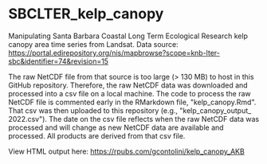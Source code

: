 # SBCLTER_kelp_canopy
Manipulating Santa Barbara Coastal Long Term Ecological Research kelp canopy area time series from Landsat. Data source: https://portal.edirepository.org/nis/mapbrowse?scope=knb-lter-sbc&identifier=74&revision=15

The raw NetCDF file from that source is too large (> 130 MB) to host in this GitHub repository. Therefore, the raw NetCDF data was downloaded and processed into a csv file on a local machine. The code to process the raw NetCDF file is commented early in the RMarkdown file, "kelp_canopy.Rmd". That csv was then uploaded to this repository (e.g., "kelp_canopy_output_ 2022.csv"). The date on the csv file reflects when the raw NetCDF data was processed and will change as new NetCDF data are available and processed. All products are  derived from that csv file. 

View HTML output here: https://rpubs.com/gcontolini/kelp_canopy_AKB
